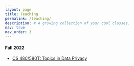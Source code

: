 ```yaml
---
layout: page
title: Teaching
permalink: /teaching/
description: # A growing collection of your cool classes.
nav: true
nav_order: 3
---
```


<!-- pages/teaching.md -->

#### Fall 2022

* [CS 480/580T: Topics in Data Privacy]({{site.url}}/f22_data_privacy)

